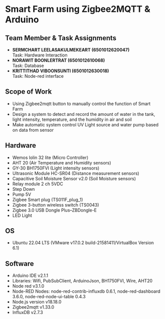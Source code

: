 # Smart Farm using Zigbee2MQTT & Arduino

## Team Member & Task Assignments
- **SERMCHART LEELASAKULMEKEART (6501012620047)**  
  Task: Hardware Interaction
- **NORAWIT BOONLERTRAT (6501012610068)**  
  Task: Database
- **KRITTITHAD VIBOONSUNTI (6501012630018)**  
  Task: Node-red interface

## Scope of Work
- Using Zigbee2mqtt button to manually control the function of Smart Farm
- Design a system to detect and record the amount of water in the tank, light intensity, temperature, and the humidity in air and soil
- Make automatic system control UV Light source and water pump based on data from sensor

## Hardware
- Wemos lolin 32 lite (Micro Controller)
- AHT 20 (Air Temperature and Humidity sensors)
- GY-30 BH1750FVI (Light intensity sensors)
- Ultrasonic Module HC-SR04 (Distance measurement sensors)
- Capacitive Soil Moisture Sensor v2.0 (Soil Moisture sensors)
- Relay module 2 ch 5VDC
- Step Down
- Pump 5V
- Zigbee Smart plug (TS011F_plug_1)
- Zigbee 3-button wireless switch (TS0043)
- Zigbee 3.0 USB Dongle Plus–ZBDongle-E
- LED Light

## OS
- Ubuntu 22.04 LTS (VMware v17.0.2 build-21581411/VirtualBox Version 6.1)

## Software
- Arduino IDE v2.1.1
- Libraries: Wifi, PubSubClient, ArduinoJson, BH1750FVI, Wire, AHT20
- Node red v3.1.0
- Node-RED Nodes: node-red-contrib-influxdb 0.6.1, node-red-dashboard 3.6.0, node-red-node-ui-table 0.4.3
- Node.js version v18.18.0
- Zigbee2mqtt v1.33.0
- InfluxDB v2.7.3
